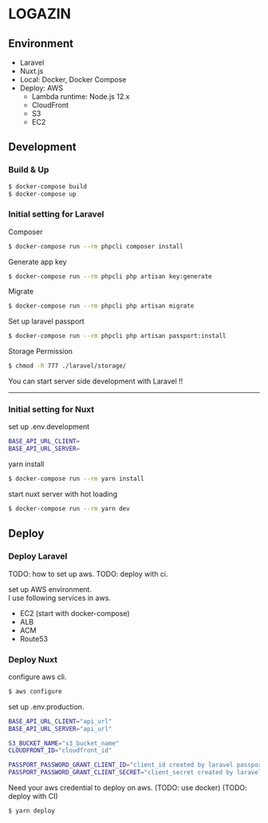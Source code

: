 # LOGAZIN

## Environment
- Laravel
- Nuxt.js
- Local: Docker, Docker Compose
- Deploy: AWS
    - Lambda runtime: Node.js 12.x
    - CloudFront
    - S3
    - EC2

## Development
### Build & Up
```bash
$ docker-compose build
$ docker-compose up
```

### Initial setting for Laravel
Composer
```bash
$ docker-compose run --rm phpcli composer install
```

Generate app key
```bash
$ docker-compose run --rm phpcli php artisan key:generate
```

Migrate
```bash
$ docker-compose run --rm phpcli php artisan migrate
```

Set up laravel passport
```bash
$ docker-compose run --rm phpcli php artisan passport:install
```

Storage Permission
```bash
$ chmod -R 777 ./laravel/storage/
```

You can start server side development with Laravel !!

---

### Initial setting for Nuxt
set up .env.development
```bash
BASE_API_URL_CLIENT=
BASE_API_URL_SERVER=
```

yarn install
```bash
$ docker-compose run --rm yarn install
```

start nuxt server with hot loading
```bash
$ docker-compose run --rm yarn dev
```

## Deploy

### Deploy Laravel
TODO: how to set up aws.
TODO: deploy with ci.

set up AWS environment.  
I use following services in aws.
- EC2 (start with docker-compose)
- ALB
- ACM
- Route53

### Deploy Nuxt
configure aws cli.
```bash
$ aws configure
```

set up .env.production.
```bash
BASE_API_URL_CLIENT="api_url"
BASE_API_URL_SERVER="api_url"

S3_BUCKET_NAME="s3_bucket_name"
CLOUDFRONT_ID="cloudfront_id"

PASSPORT_PASSWORD_GRANT_CLIENT_ID="client_id created by laravel passport"
PASSPORT_PASSWORD_GRANT_CLIENT_SECRET="client_secret created by laravel passport"
```

Need your aws credential to deploy on aws.
(TODO: use docker)
(TODO: deploy with CI)
```bash
$ yarn deploy
```


